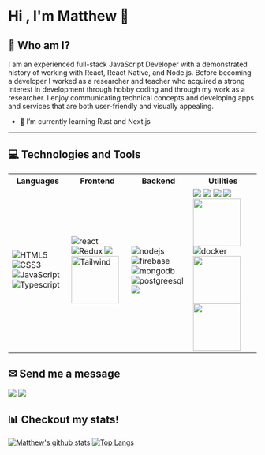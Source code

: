 # Hi , I'm Matthew 👋


## 👨 Who am I?
I am an experienced full-stack JavaScript Developer with a demonstrated history of working with React, React Native, and Node.js. Before becoming a developer I worked as a researcher and teacher who acquired a strong interest in development through hobby coding and through my work as a researcher. I enjoy communicating technical concepts and developing apps and services that are both user-friendly and visually appealing. 

- 🌱 I’m currently learning Rust and Next.js

---
## 💻 Technologies and Tools

<table>
  <tr>
    <th> Languages </th>
    <th> Frontend </th>
    <th> Backend </th>
    <th> Utilities </th>
  </tr>
  <tr>
    <td>
      <img src="https://img.icons8.com/color/96/000000/html-5.png" alt="HTML5"/>
      <img src="https://img.icons8.com/color/96/000000/css3.png" alt="CSS3"/>
      <img src="https://img.icons8.com/color/96/000000/javascript.png" alt="JavaScript"/>
      <img src="https://img.icons8.com/color/96/000000/typescript.png" alt="Typescript"/>
    </td>
    <td>
      <img src="https://img.icons8.com/color/96/000000/react-native.png" alt="react"/>
      <img src="https://img.icons8.com/color/96/000000/redux.png" alt="Redux"/>
      <img src="https://img.icons8.com/color/96/000000/material-ui.png"/>
      <img src="https://tailwindcss.com/_next/static/media/tailwindcss-mark.79614a5f61617ba49a0891494521226b.svg" alt="Tailwind" height="96" width="96"/>
    </td>
    <td>
      <img src="https://img.icons8.com/color/96/000000/nodejs.png" alt="nodejs"/>
      <img src="https://img.icons8.com/color/96/000000/firebase.png" alt="firebase"/>
      <img src="https://img.icons8.com/color/96/000000/mongodb.png" alt="mongodb"/>
      <img src="https://img.icons8.com/color/96/000000/postgreesql.png" alt="postgreesql"/>
      <img src="https://img.icons8.com/color/96/000000/amazon-web-services.png"/>
    </td>
    <td>
      <img src="https://img.icons8.com/color/96/git.png" />
      <img src="https://img.icons8.com/material-outlined/96/000000/github.png"/>
      <img src="https://img.icons8.com/color/96/000000/gitlab.png"/>
      <img src="https://img.icons8.com/color/96/000000/npm.png"/>
      <img src="https://avatars.githubusercontent.com/u/22247014?s=88&v=4" height="96" width="96"/>
      <img src="https://img.icons8.com/color/96/000000/docker.png" alt="docker"/>
      <img src="https://img.icons8.com/external-tal-revivo-filled-tal-revivo/344/external-jest-can-collect-code-coverage-information-from-entire-projects-logo-filled-tal-revivo.png" height="96" width="96"/>
      <img src="https://testing-library.com/img/octopus-64x64.png" height="96" width="96" />
     </td>
  </tr>
</table>


## ✉ Send me a message

[<img src="https://img.icons8.com/color/96/000000/linkedin.png"/>](https://www.linkedin.com/in/matthew-plowey/)
[<img src="https://img.icons8.com/fluent/96/000000/gmail.png"/>](mailto:matthew.plowey@gmail.com?subject=[GitHub])

## 📊 Checkout my stats!

[![Matthew's github stats](https://github-readme-stats.vercel.app/api?username=mplowey28)](https://github.com/mplowey28/github-readme-stats)
[![Top Langs](https://github-readme-stats.vercel.app/api/top-langs/?username=mplowey28&layout=compact)](https://github.com/mplowey28/github-readme-stats)
